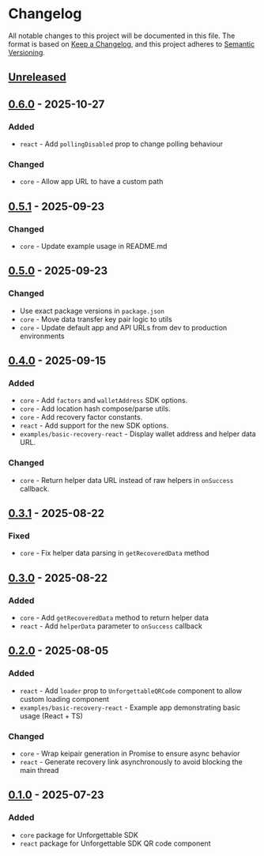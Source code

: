 # Changelog
All notable changes to this project will be documented in this file.
The format is based on [Keep a Changelog], and this project adheres to [Semantic Versioning].

## [Unreleased]

## [0.6.0] - 2025-10-27
### Added
- `react` - Add `pollingDisabled` prop to change polling behaviour

### Changed
- `core` - Allow app URL to have a custom path

## [0.5.1] - 2025-09-23
### Changed
- `core` - Update example usage in README.md

## [0.5.0] - 2025-09-23
### Changed
- Use exact package versions in `package.json`
- `core` - Move data transfer key pair logic to utils
- `core` - Update default app and API URLs from dev to production environments

## [0.4.0] - 2025-09-15
### Added
- `core` - Add `factors` and `walletAddress` SDK options.
- `core` - Add location hash compose/parse utils.
- `core` - Add recovery factor constants.
- `react` - Add support for the new SDK options.
- `examples/basic-recovery-react` - Display wallet address and helper data URL.

### Changed
- `core` - Return helper data URL instead of raw helpers in `onSuccess` callback.

## [0.3.1] - 2025-08-22
### Fixed
- `core` - Fix helper data parsing in `getRecoveredData` method

## [0.3.0] - 2025-08-22
### Added
- `core` - Add `getRecoveredData` method to return helper data
- `react` - Add `helperData` parameter to `onSuccess` callback

## [0.2.0] - 2025-08-05
### Added
- `react` - Add `loader` prop to `UnforgettableQRCode` component to allow custom loading component
- `examples/basic-recovery-react` - Example app demonstrating basic usage (React + TS)

### Changed
- `core` - Wrap keipair generation in Promise to ensure async behavior
- `react` - Generate recovery link asynchronously to avoid blocking the main thread

## [0.1.0] - 2025-07-23
### Added
- `core` package for Unforgettable SDK
- `react` package for Unforgettable SDK QR code component


[Keep a Changelog]: https://keepachangelog.com/en/1.0.0/
[Semantic Versioning]: https://semver.org/spec/v2.0.0.html

[Unreleased]: https://github.com/rarimo/unforgettable-sdk/compare/0.6.0...HEAD
[0.6.0]: https://github.com/rarimo/unforgettable-sdk/compare/0.5.1...0.6.0
[0.5.1]: https://github.com/rarimo/unforgettable-sdk/compare/0.5.0...0.5.1
[0.5.0]: https://github.com/rarimo/unforgettable-sdk/compare/0.4.0...0.5.0
[0.4.0]: https://github.com/rarimo/unforgettable-sdk/compare/0.3.1...0.4.0
[0.3.1]: https://github.com/rarimo/unforgettable-sdk/compare/0.3.0...0.3.1
[0.3.0]: https://github.com/rarimo/unforgettable-sdk/compare/0.2.0...0.3.0
[0.2.0]: https://github.com/rarimo/unforgettable-sdk/compare/0.1.0...0.2.0
[0.1.0]: https://github.com/rarimo/unforgettable-sdk/releases/tag/0.1.0
